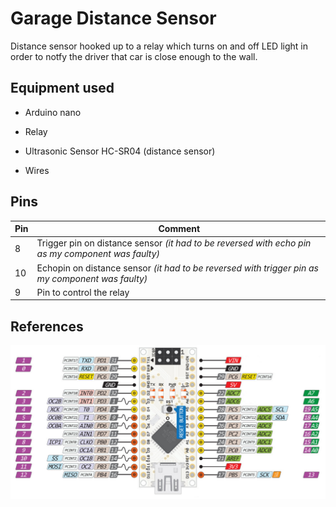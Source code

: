 # Garage Distance Sensor

Distance sensor hooked up to a relay which turns on and off LED light in order to notfy the driver that car is close enough to the wall.



## Equipment used

- Arduino nano

- Relay

- Ultrasonic Sensor HC-SR04 (distance sensor)

- Wires



## Pins

| Pin | Comment                                                                                           |
| --- | ------------------------------------------------------------------------------------------------- |
| 8   | Trigger pin on distance sensor *(it had to be reversed with echo pin as my component was faulty)* |
| 10  | Echopin on distance sensor *(it had to be reversed with trigger pin as my component was faulty)*  |
| 9   | Pin to control the relay                                                                          |



## References

![](assets/ArduinSchema.png)
